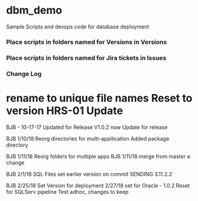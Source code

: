 # dbm_demo
Sample Scripts and devops code for database deployment

### Place scripts in folders named for Versions in Versions
### Place scripts in folders named for Jira tickets in Issues

### Change Log ###
rename to unique file names
Reset to version HRS-01
Update
=======
BJB - 10-17-17 Updated for Release V1.0.2 now
Update for release

BJB 1/10/18 Reorg directories for multi-appilication
Added package directory

BJB 1/11/18 Reorg folders for multiple apps
BJB 1/11/18 merge from master
a change

BJB 2/1/18 SQL Files
	set earlier version on commit
	SENDING 3.11.2.2

BJB 2/25/18 Set Version for deployment
2/27/18 set for Oracle - 1.0.2
Reset for SQLServ pipeline
Test adhoc, changes to keep
